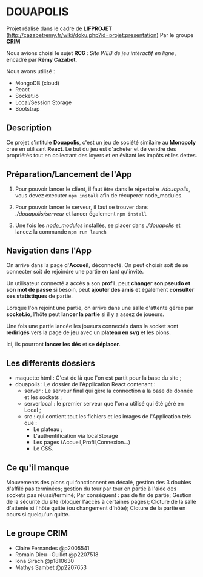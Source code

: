 # DOUAPOLI$

Projet réalisé dans le cadre de **LIFPROJET** (http://cazabetremy.fr/wiki/doku.php?id=projet:presentation) Par le groupe **CRIM**

Nous avions choisi le sujet **RC6** : _Site WEB de jeu intéractif en ligne_, encadré par **Rémy Cazabet**.

Nous avons utilisé :

- MongoDB (cloud)
- React
- Socket.io
- Local/Session Storage
- Bootstrap


## Description

Ce projet s'intitule **Douapolis**, c'est un jeu de société similaire au **Monopoly** créé en utilisant **React**. Le but du jeu est d'acheter et de vendre des propriétés tout en collectant des loyers et en évitant les impôts et les dettes.


## Préparation/Lancement de l'App

1. Pour pouvoir lancer le client, il faut être dans le répertoire _./douapolis_, vous devez executer `npm install` afin de récuperer node_modules.

1. Pour pouvoir lancer le serveur, il faut se trouver dans _./douapolis/serveur_ et lancer également `npm install`

1. Une fois les _node_modules_ installés, se placer dans _./douapolis_ et lancez la commande `npm run launch`

## Navigation dans l'App

On arrive dans la page d'**Accueil**, déconnecté. On peut choisir soit de se connecter soit de rejoindre une partie en tant qu'invité.

Un utilisateur connecté a accès a son **profil**, peut **changer son pseudo et son mot de passe** si besoin, peut **ajouter des amis** et également **consulter ses statistiques** de partie.

Lorsque l'on rejoint une partie, on arrive dans une salle d'attente gérée par **socket.io**, l'hôte peut **lancer la partie** si il y a assez de joueurs.

Une fois une partie lancée les joueurs connectés dans la socket sont **redirigés** vers la page de **jeu** avec un **plateau en svg** et les pions.

Ici, ils pourront **lancer les dés** et se **déplacer**.

## Les differents dossiers

- maquette html : C'est de là que l'on est partit pour la base du site ;
- douapolis : Le dossier de l'Application React contenant :
    - server : Le serveur final qui gère la connection a la base de donnée et les sockets ;
    - serverlocal : le premier serveur que l'on a utilisé qui été géré en Local ;
    - src : qui contient tout les fichiers et les images de l'Application tels que :
        - Le plateau ;
        - L'authentification via localStorage
        - Les pages (Accueil,Profil,Connexion...)
        - Le CSS.

## Ce qu'il manque

Mouvements des pions qui fonctionnent en décalé, gestion des 3 doubles d'affilé pas terminées;
gestion du tour par tour en partie à l'aide des sockets pas réussi/terminé;
Par conséquent : pas de fin de partie;
Gestion de la sécurité du site (bloquer l'accès à certaines pages);
Cloture de la salle d'attente si l'hôte quitte (ou changement d'hôte);
Cloture de la partie en cours si quelqu'un quitte.

## Le groupe CRIM
- Claire Fernandes @p2005541
- Romain Dieu--Guillot @p2207518
- Iona Sirach @p1810630
- Mathys Sambet @p2207653

